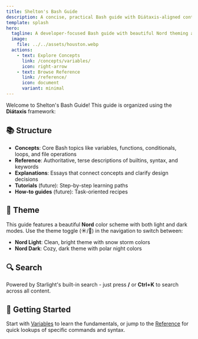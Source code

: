 ```yaml
---
title: Shelton's Bash Guide
description: A concise, practical Bash guide with Diátaxis-aligned content, themed with Nord colors (light and dark).
template: splash
hero:
  tagline: A developer-focused Bash guide with beautiful Nord theming and powerful search.
  image:
    file: ../../assets/houston.webp
  actions:
    - text: Explore Concepts
      link: /concepts/variables/
      icon: right-arrow
    - text: Browse Reference
      link: /reference/
      icon: document
      variant: minimal
---
```


Welcome to Shelton's Bash Guide! This guide is organized using the **Diátaxis** framework:

## 📚 Structure

- **Concepts**: Core Bash topics like variables, functions, conditionals, loops, and file operations
- **Reference**: Authoritative, terse descriptions of builtins, syntax, and keywords  
- **Explanations**: Essays that connect concepts and clarify design decisions
- **Tutorials** (future): Step-by-step learning paths
- **How-to guides** (future): Task-oriented recipes

## 🎨 Theme

This guide features a beautiful **Nord** color scheme with both light and dark modes. Use the theme toggle (☀️/🌙) in the navigation to switch between:

- **Nord Light**: Clean, bright theme with snow storm colors
- **Nord Dark**: Cozy, dark theme with polar night colors

## 🔍 Search

Powered by Starlight's built-in search - just press **/** or **Ctrl+K** to search across all content.

## 🚀 Getting Started

Start with [Variables](/concepts/variables/) to learn the fundamentals, or jump to the [Reference](/reference/) for quick lookups of specific commands and syntax.
